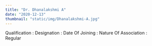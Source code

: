 ```yaml
---
title: "Dr. Dhanalakshmi A"
date: "2020-12-13"
thumbnail: "static/img/Dhanalakshmi-A.jpg"
---
```


Qualification : Designation : Date Of Joining : Nature Of Association : Regular
